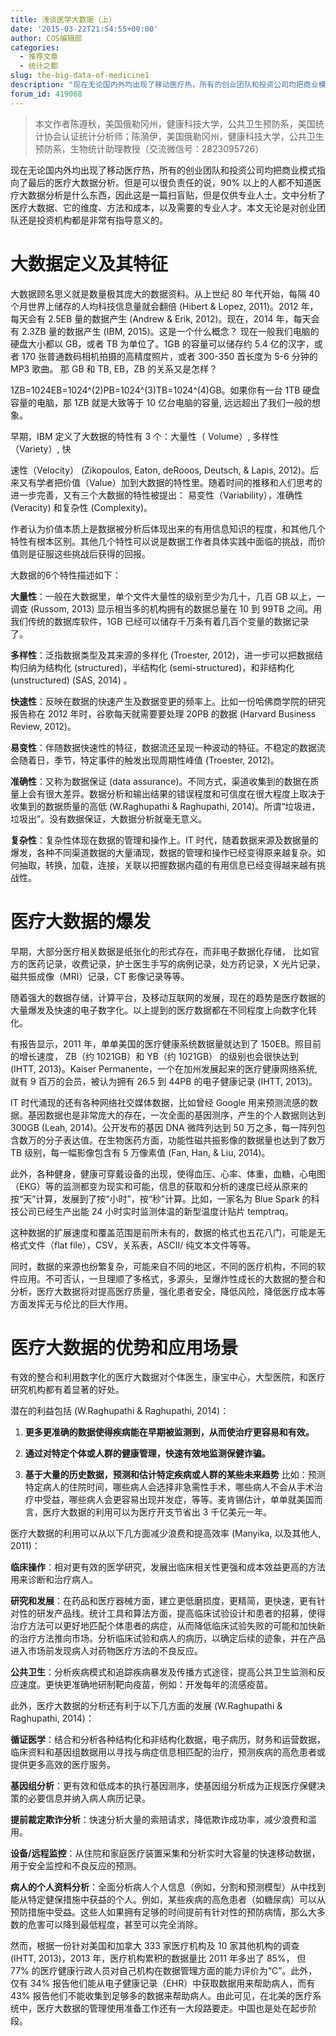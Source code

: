 ```yaml
---
title: 浅谈医学大数据（上）
date: '2015-03-22T21:54:55+00:00'
author: COS编辑部
categories:
  - 推荐文章
  - 统计之都
slug: the-big-data-of-medicine1
description: "现在无论国内外均出现了移动医疗热，所有的创业团队和投资公司均把商业模式指向了最后的医疗大数据分析。但是可以很负责任的说，90% 以上的人都不知道医疗大数据分析是什么东西，因此这是一篇扫盲贴，但是仅供专业人士。文中分析了医疗大数据、它的维度、方法和成本，以及需要的专业人才。本文无论是对创业团队还是投资机构都是非常有指导意义的。"
forum_id: 419068
---
```


> 本文作者陈遵秋，美国俄勒冈州，健康科技大学，公共卫生预防系，美国统计协会认证统计分析师；陈漪伊，美国俄勒冈州，健康科技大学，公共卫生预防系，生物统计助理教授（交流微信号：2823095726）

现在无论国内外均出现了移动医疗热，所有的创业团队和投资公司均把商业模式指向了最后的医疗大数据分析。但是可以很负责任的说，90% 以上的人都不知道医疗大数据分析是什么东西，因此这是一篇扫盲贴，但是仅供专业人士。文中分析了医疗大数据、它的维度、方法和成本，以及需要的专业人才。本文无论是对创业团队还是投资机构都是非常有指导意义的。

# 大数据定义及其特征

大数据顾名思义就是数量极其庞大的数据资料。从上世纪 80 年代开始，每隔 40 个月世界上储存的人均科技信息量就会翻倍 (Hibert & Lopez, 2011)。2012 年，每天会有 2.5EB 量的数据产生 (Andrew & Erik, 2012)。现在，2014 年，每天会有 2.3ZB 量的数据产生 (IBM, 2015)。这是一个什么概念？ 现在一般我们电脑的硬盘大小都以 GB，或者 TB 为单位了。1GB 的容量可以储存约 5.4 亿的汉字，或者 170 张普通数码相机拍摄的高精度照片，或者 300-350 首长度为 5-6 分钟的 MP3 歌曲。 那 GB 和 TB, EB，ZB 的关系又是怎样？



1ZB=1024EB=1024^(2)PB=1024^(3)TB=1024^(4)GB。如果你有一台 1TB 硬盘容量的电脑，那 1ZB 就是大致等于 10 亿台电脑的容量, 远远超出了我们一般的想象。

早期，IBM 定义了大数据的特性有 3 个：大量性（ Volume）, 多样性（Variety）, 快

速性（Velocity） (Zikopoulos, Eaton, deRooos, Deutsch, & Lapis, 2012)。后来又有学者把价值（Value）加到大数据的特性里。随着时间的推移和人们思考的进一步完善，又有三个大数据的特性被提出： 易变性（Variability），准确性 (Veracity) 和复杂性 (Complexity)。

作者认为价值本质上是数据被分析后体现出来的有用信息知识的程度，和其他几个特性有根本区别。其他几个特性可以说是数据工作者具体实践中面临的挑战，而价值则是征服这些挑战后获得的回报。

大数据的6个特性描述如下：

**大量性**：一般在大数据里，单个文件大量性的级别至少为几十，几百 GB 以上，一调查 (Russom, 2013) 显示相当多的机构拥有的数据总量在 10 到 99TB 之间。用我们传统的数据库软件，1GB 已经可以储存千万条有着几百个变量的数据记录了。

**多样性**：泛指数据类型及其来源的多样化 (Troester, 2012)，进一步可以把数据结构归纳为结构化 (structured)，半结构化 (semi-structured)，和非结构化 (unstructured) (SAS, 2014) 。

**快速性**：反映在数据的快速产生及数据变更的频率上。比如一份哈佛商学院的研究报告称在 2012 年时，谷歌每天就需要要处理 20PB 的数据 (Harvard Business Review, 2012)。

**易变性**：伴随数据快速性的特征，数据流还呈现一种波动的特征。不稳定的数据流会随着日，季节，特定事件的触发出现周期性峰值 (Troester, 2012)。

**准确性**：又称为数据保证 (data assurance)。不同方式，渠道收集到的数据在质量上会有很大差异。数据分析和输出结果的错误程度和可信度在很大程度上取决于收集到的数据质量的高低 (W.Raghupathi & Raghupathi, 2014)。所谓“垃圾进，垃圾出”。没有数据保证，大数据分析就毫无意义。

**复杂性**：复杂性体现在数据的管理和操作上。IT 时代，随着数据来源及数据量的爆发，各种不同渠道数据的大量涌现，数据的管理和操作已经变得原来越复杂。如何抽取，转换，加载，连接，关联以把握数据内蕴的有用信息已经变得越来越有挑战性。

# 医疗大数据的爆发

早期，大部分医疗相关数据是纸张化的形式存在，而非电子数据化存储， 比如官方的医药记录，收费记录，护士医生手写的病例记录，处方药记录，X 光片记录，磁共振成像（MRI）记录，CT 影像记录等等。

随着强大的数据存储，计算平台，及移动互联网的发展，现在的趋势是医疗数据的大量爆发及快速的电子数字化。以上提到的医疗数据都在不同程度上向数字化转化。

有报告显示，2011 年，单单美国的医疗健康系统数据量就达到了 150EB。照目前的增长速度， ZB（约 1021GB）和 YB（约 1021GB） 的级别也会很快达到 (IHTT, 2013)。Kaiser Permanente，一个在加州发展起来的医疗健康网络系统, 就有 9 百万的会员，被认为拥有 26.5 到 44PB 的电子健康记录 (IHTT, 2013)。

IT 时代涌现的还有各种网络社交媒体数据，比如曾经 Google 用来预测流感的数据。基因数据也是非常庞大的存在，一次全面的基因测序，产生的个人数据则达到 300GB (Leah, 2014)。公开发布的基因 DNA 微阵列达到 50 万之多，每一阵列包含数万的分子表达值。在生物医药方面，功能性磁共振影像的数据量也达到了数万 TB 级别，每一幅影像包含有 5 万像素值 (Fan, Han, & Liu, 2014)。

此外，各种健身，健康可穿戴设备的出现，使得血压、心率、体重，血糖，心电图（EKG）等的监测都变为现实和可能，信息的获取和分析的速度已经从原来的按“天”计算，发展到了按“小时”，按“秒”计算。比如，一家名为 Blue Spark 的科技公司已经生产出能 24 小时实时监测体温的新型温度计贴片 temptraq。

这种数据的扩展速度和覆盖范围是前所未有的，数据的格式也五花八门，可能是无格式文件（flat file），CSV，关系表，ASCII/ 纯文本文件等等。

同时，数据的来源也纷繁复杂，可能来自不同的地区，不同的医疗机构，不同的软件应用。不可否认，一旦理顺了多格式，多源头，呈爆炸性成长的大数据的整合和分析，医疗大数据将对提高医疗质量，强化患者安全，降低风险，降低医疗成本等方面发挥无与伦比的巨大作用。

# 医疗大数据的优势和应用场景

有效的整合和利用数字化的医疗大数据对个体医生，康宝中心，大型医院，和医疗研究机构都有着显著的好处。

潜在的利益包括 (W.Raghupathi & Raghupathi, 2014)：

1. **更多更准确的数据使得疾病能在早期被监测到，从而使治疗更容易和有效。**

1. **通过对特定个体或人群的健康管理，快速有效地监测保健诈骗。**

1. **基于大量的历史数据，预测和估计特定疾病或人群的某些未来趋势**
    比如：预测特定病人的住院时间，哪些病人会选择非急需性手术，哪些病人不会从手术治疗中受益，哪些病人会更容易出现并发症，等等。麦肯锡估计，单单就美国而言，医疗大数据的利用可以为医疗开支节省出 3 千亿美元一年。

医疗大数据的利用可以从以下几方面减少浪费和提高效率 (Manyika, 以及其他人, 2011)：

**临床操作**：相对更有效的医学研究，发展出临床相关性更强和成本效益更高的方法用来诊断和治疗病人。

**研究和发展**：在药品和医疗器械方面，建立更低磨损度，更精简，更快速，更有针对性的研发产品线。统计工具和算法方面，提高临床试验设计和患者的招募，使得治疗方法可以更好地匹配个体患者的病症，从而降低临床试验失败的可能和加快新的治疗方法推向市场。分析临床试验和病人的病历，以确定后续的迹象，并在产品进入市场前发现病人对药物医疗方法的不良反应。

**公共卫生**：分析疾病模式和追踪疾病暴发及传播方式途径，提高公共卫生监测和反应速度。更快更准确地研制靶向疫苗，例如：开发每年的流感疫苗。

此外，医疗大数据的分析还有利于以下几方面的发展 (W.Raghupathi & Raghupathi, 2014)：

**循证医学**：结合和分析各种结构化和非结构化数据，电子病历，财务和运营数据，临床资料和基因组数据用以寻找与病症信息相匹配的治疗，预测疾病的高危患者或提供更多高效的医疗服务。

**基因组分析**：更有效和低成本的执行基因测序，使基因组分析成为正规医疗保健决策的必要信息并纳入病人病历记录。

**提前裁定欺诈分析**：快速分析大量的索赔请求，降低欺诈成功率，减少浪费和滥用。

**设备/远程监控**：从住院和家庭医疗装置采集和分析实时大容量的快速移动数据，用于安全监控和不良反应的预测。

**病人的个人资料分析**：全面分析病人个人信息（例如，分割和预测模型）从中找到能从特定健保措施中获益的个人。例如，某些疾病的高危患者（如糖尿病）可以从预防措施中受益。这些人如果拥有足够的时间提前有针对性的预防病情，那么大多数的危害可以降到最低程度，甚至可以完全消除。

然而，根据一份针对美国和加拿大 333 家医疗机构及 10 家其他机构的调查 (IHTT, 2013)，2013 年，医疗机构累积的数据量比 2011 年多出了 85%， 但 77% 的医疗健康行政人员对自己机构在数据管理方面的能力评价为“C”。此外，仅有 34% 报告他们能从电子健康记录（EHR）中获取数据用来帮助病人，而有 43% 报告他们不能收集到足够多的数据来帮助病人。由此可见，在北美的医疗系统中，医疗大数据的管理使用准备工作还有一大段路要走。中国也是处在起步阶段。


